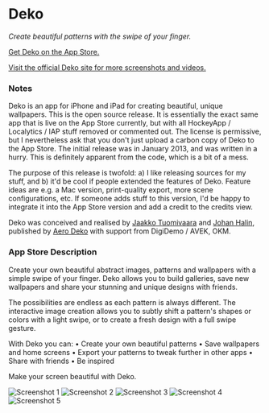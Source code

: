# Deko

*Create beautiful patterns with the swipe of your finger.*

[Get Deko on the App Store.](https://itunes.apple.com/us/app/deko-beautiful-unique-wallpapers/id582647344?904)

[Visit the official Deko site for more screenshots and videos.](http://dekoapp.com)

### Notes

Deko is an app for iPhone and iPad for creating beautiful, unique wallpapers. This is the open source release. It is essentially the exact same app that is live on the App Store currently, but with all HockeyApp / Localytics / IAP stuff removed or commented out. The license is permissive, but I nevertheless ask that you don't just upload a carbon copy of Deko to the App Store. The initial release was in January 2013, and was written in a hurry. This is definitely apparent from the code, which is a bit of a mess.

The purpose of this release is twofold: a) I like releasing sources for my stuff, and b) it'd be cool if people extended the features of Deko. Feature ideas are e.g. a Mac version, print-quality export, more scene configurations, etc. If someone adds stuff to this version, I'd be happy to integrate it into the App Store version and add a credit to the credits view.

Deko was conceived and realised by [Jaakko Tuomivaara](http://jaakko.co.uk) and [Johan Halin](http://jukeboxbabe.com), published by [Aero Deko](http://aerodeko.com) with support from DigiDemo / AVEK, OKM.

### App Store Description

Create your own beautiful abstract images, patterns and wallpapers with a simple swipe of your finger. Deko allows you to build galleries, save new wallpapers and share your stunning and unique designs with friends. 

The possibilities are endless as each pattern is always different. The interactive image creation allows you to subtly shift a pattern's shapes or colors with a light swipe, or to create a fresh design with a full swipe gesture.

With Deko you can:
• Create your own beautiful patterns
• Save wallpapers and home screens
• Export your patterns to tweak further in other apps
• Share with friends
• Be inspired

Make your screen beautiful with Deko.

![Screenshot 1](http://a2.mzstatic.com/us/r30/Purple/v4/df/f5/f5/dff5f514-0d10-13f3-ef35-492f1aaaa5c0/screen568x568.jpeg) ![Screenshot 2](http://a2.mzstatic.com/us/r30/Purple/v4/f7/b6/b2/f7b6b2d9-c2ed-9032-41ad-3380c805bf9a/screen568x568.jpeg) ![Screenshot 3](http://a1.mzstatic.com/us/r30/Purple/v4/f7/41/fd/f741fd97-7551-1ff1-7781-936ee50ffed5/screen568x568.jpeg) ![Screenshot 4](http://a1.mzstatic.com/us/r30/Purple2/v4/06/b6/4f/06b64f89-0659-78e0-a59d-63402ddb075b/screen568x568.jpeg) ![Screenshot 5](http://a4.mzstatic.com/us/r30/Purple/v4/f8/3a/6c/f83a6c3b-5f67-75fa-ce1b-4413409bd30f/screen568x568.jpeg)
